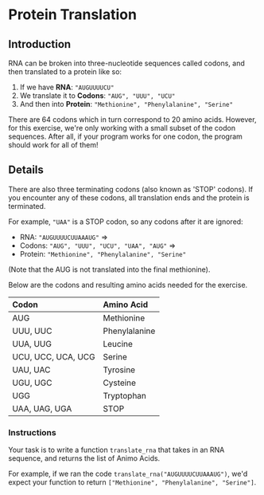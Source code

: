 # Protein Translation

## Introduction

RNA can be broken into three-nucleotide sequences called codons, and then translated to a protein like so:

1. If we have **RNA**: `"AUGUUUUCU"`
2. We translate it to **Codons**: `"AUG", "UUU", "UCU"`
3. And then into **Protein**: `"Methionine", "Phenylalanine", "Serine"`

There are 64 codons which in turn correspond to 20 amino acids.
However, for this exercise, we're only working with a small subset of the codon sequences.
After all, if your program works for one codon, the program should work for all of them!

## Details

There are also three terminating codons (also known as 'STOP' codons).
If you encounter any of these codons, all translation ends and the protein is terminated.

For example, `"UAA"` is a STOP codon, so any codons after it are ignored:

- RNA: `"AUGUUUUCUUAAAUG"` =>
- Codons: `"AUG", "UUU", "UCU", "UAA", "AUG"` =>
- Protein: `"Methionine", "Phenylalanine", "Serine"`

(Note that the AUG is not translated into the final methionine).

Below are the codons and resulting amino acids needed for the exercise.

| Codon              | Amino Acid    |
| :----------------- | :------------ |
| AUG                | Methionine    |
| UUU, UUC           | Phenylalanine |
| UUA, UUG           | Leucine       |
| UCU, UCC, UCA, UCG | Serine        |
| UAU, UAC           | Tyrosine      |
| UGU, UGC           | Cysteine      |
| UGG                | Tryptophan    |
| UAA, UAG, UGA      | STOP          |

### Instructions

Your task is to write a function `translate_rna` that takes in an RNA sequence, and returns the list of Animo Acids.

For example, if we ran the code `translate_rna("AUGUUUUCUUAAAUG")`, we'd expect your function to return `["Methionine", "Phenylalanine", "Serine"]`.
